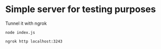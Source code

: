 # Simple server for testing purposes

Tunnel it with ngrok

```
node index.js

ngrok http localhost:3243
```
